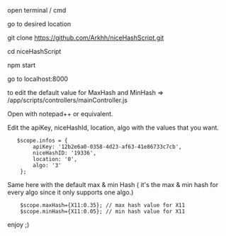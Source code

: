 open terminal / cmd 

go to desired location 

git clone https://github.com/Arkhh/niceHashScript.git

cd niceHashScript 

npm start

go to localhost:8000

to edit the default value for MaxHash and MinHash => /app/scripts/controllers/mainController.js

Open with notepad++ or equivalent.

Edit the apiKey, niceHashId, location, algo with the values that you want.

       $scope.infos = {
            apiKey: '12b2e6a0-0358-4d23-af63-41e86733c7cb',
            niceHashID: '19336',
            location: '0',
            algo: '3'
        };
		
Same here with the default max & min Hash ( it's the max & min hash for every algo since it only supports one algo.)
		
        $scope.maxHash={X11:0.35}; // max hash value for X11
        $scope.minHash={X11:0.05}; // min hash value for X11

enjoy ;) 